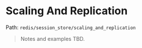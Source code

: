 # Scaling And Replication

Path: `redis/session_store/scaling_and_replication`

> Notes and examples TBD.

